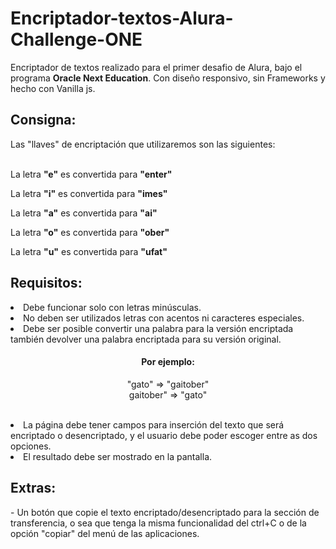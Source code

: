 # Encriptador-textos-Alura-Challenge-ONE
Encriptador de textos realizado para el primer desafio de Alura, bajo el programa <strong>Oracle Next Education</strong>. Con diseño responsivo, sin Frameworks y hecho con Vanilla js.

<h2>Consigna:</h2>
Las "llaves" de encriptación que utilizaremos son las siguientes:
<br><br>

<p>La letra <strong>"e"</strong> es convertida para <strong>"enter"</strong></p>
<p>La letra <strong>"i"</strong> es convertida para <strong>"imes"</strong></p>
<p>La letra <strong>"a"</strong> es convertida para <strong>"ai"</strong></p>
<p>La letra <strong>"o"</strong> es convertida para <strong>"ober"</strong></p>
<p>La letra <strong>"u"</strong> es convertida para <strong>"ufat"</strong></p>

<h2>Requisitos:</h2>
<li> Debe funcionar solo con letras minúsculas.</li>
<li> No deben ser utilizados letras con acentos ni caracteres especiales.</li>
<li>Debe ser posible convertir una palabra para la versión encriptada también devolver una palabra encriptada para su versión original. </li>

<h4 align="center">Por ejemplo:</h4>
<p align="center">"gato" => "gaitober"
<br>
gaitober" => "gato" </p>
<br>
<li>La página debe tener campos para inserción del texto que será encriptado o desencriptado, y el usuario debe poder escoger entre as dos opciones.</li>
<li>El resultado debe ser mostrado en la pantalla.</li>

<h2>Extras:</h2>
- Un botón que copie el texto encriptado/desencriptado para la sección de transferencia, o sea que tenga la misma funcionalidad del ctrl+C o de la opción "copiar" del menú de las aplicaciones.
